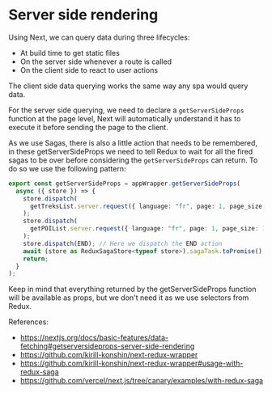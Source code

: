 # Server side rendering

Using Next, we can query data during three lifecycles:

- At build time to get static files
- On the server side whenever a route is called
- On the client side to react to user actions

The client side data querying works the same way any spa would query data.

For the server side querying, we need to declare a `getServerSideProps` function at the page level, Next will automatically understand it has to execute it before sending the page to the client.

As we use Sagas, there is also a little action that needs to be remembered, in these getServerSideProps we need to tell Redux to wait for all the fired sagas to be over before considering the `getServerSideProps` can return. To do so we use the following pattern:

```ts
export const getServerSideProps = appWrapper.getServerSideProps(
  async ({ store }) => {
    store.dispatch(
      getTreksList.server.request({ language: "fr", page: 1, page_size: 10 })
    );
    store.dispatch(
      getPOIList.server.request({ language: "fr", page: 1, page_size: 10 })
    );
    store.dispatch(END); // Here we dispatch the END action
    await (store as ReduxSagaStore<typeof store>).sagaTask.toPromise(); // Then we are able to await for all the registered sagas to be over.
    return;
  }
);
```

Keep in mind that everything returned by the getServerSideProps function will be available as props, but we don't need it as we use selectors from Redux.

References:

- https://nextjs.org/docs/basic-features/data-fetching#getserversideprops-server-side-rendering
- https://github.com/kirill-konshin/next-redux-wrapper
- https://github.com/kirill-konshin/next-redux-wrapper#usage-with-redux-saga
- https://github.com/vercel/next.js/tree/canary/examples/with-redux-saga
